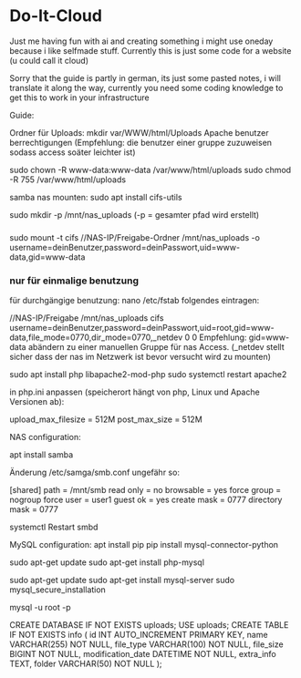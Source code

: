 # Do-It-Cloud
Just me having fun with ai and creating something i might use oneday because i like selfmade stuff. Currently this is just some code for a website (u could call it cloud)

Sorry that the guide is partly in german, its just some pasted notes, i will translate it along the way, currently you need some coding knowledge to get this to work in your infrastructure




Guide:


Ordner für Uploads: 
mkdir var/WWW/html/Uploads
Apache benutzer berrechtigungen
(Empfehlung: die benutzer einer gruppe zuzuweisen sodass access soäter leichter ist)

sudo chown -R www-data:www-data /var/www/html/uploads
sudo chmod -R 755 /var/www/html/uploads

samba nas mounten:
sudo apt install cifs-utils

sudo mkdir -p /mnt/nas_uploads		(-p = gesamter pfad wird erstellt)
###
sudo mount -t cifs //NAS-IP/Freigabe-Ordner /mnt/nas_uploads -o    
username=deinBenutzer,password=deinPasswort,uid=www-data,gid=www-data
### nur für einmalige benutzung

für durchgängige benutzung:
nano /etc/fstab 
folgendes eintragen:

//NAS-IP/Freigabe  /mnt/nas_uploads  cifs  username=deinBenutzer,password=deinPasswort,uid=root,gid=www-data,file_mode=0770,dir_mode=0770,_netdev 0 0
Empfehlung: gid=www-data abändern zu einer manuellen Gruppe für nas Access. (_netdev stellt sicher dass der nas im Netzwerk ist bevor versucht wird zu mounten)

sudo apt install php libapache2-mod-php
sudo systemctl restart apache2

in php.ini anpassen (speicherort hängt von php, Linux und Apache Versionen ab):

upload_max_filesize = 512M
post_max_size = 512M

NAS configuration:

apt install samba

Änderung /etc/samga/smb.conf ungefähr so:

[shared]
   path = /mnt/smb
   read only = no
   browsable = yes
   force group = nogroup
   force user = user1
   guest ok = yes
   create mask = 0777
   directory mask = 0777

systemctl Restart smbd





MySQL configuration:
apt install pip
pip install mysql-connector-python

sudo apt-get update
sudo apt-get install php-mysql


sudo apt-get update
sudo apt-get install mysql-server
sudo mysql_secure_installation


mysql -u root -p

CREATE DATABASE IF NOT EXISTS uploads;
USE uploads;
CREATE TABLE IF NOT EXISTS info (
  id INT AUTO_INCREMENT PRIMARY KEY,
  name VARCHAR(255) NOT NULL,
  file_type VARCHAR(100) NOT NULL,
  file_size BIGINT NOT NULL,
  modification_date DATETIME NOT NULL,
  extra_info TEXT,
  folder VARCHAR(50) NOT NULL
);














